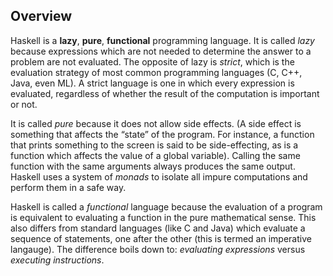 ## Overview

Haskell is a **lazy**, **pure**, **functional** programming language. It is called *lazy* because expressions which are not needed to determine the answer to a problem are not evaluated. The opposite of lazy is *strict*, which is the evaluation strategy of most common programming languages (C, C++, Java, even ML). A strict language is one in which every expression is evaluated, regardless of whether the result of the computation is important or not.

It is called *pure* because it does not allow side effects. (A side effect is something that affects the “state” of the program. For instance, a function that prints something to the screen is said to be side-effecting, as is a function which affects the
value of a global variable). Calling the same function with the same arguments always produces the same output. Haskell uses a system of *monads* to isolate all impure computations and perform them in a safe way.

Haskell is called a *functional* language because the evaluation of a program is equivalent to evaluating a function in the pure mathematical sense. This also differs from standard languages (like C and Java) which evaluate a sequence of statements,
one after the other (this is termed an imperative langauge). The difference boils down to: *evaluating expressions* versus *executing instructions*.


